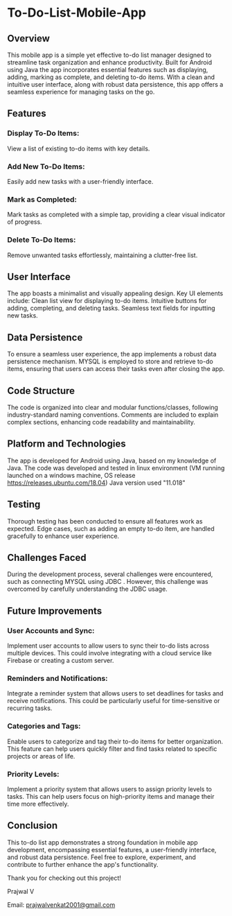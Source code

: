 # To-Do-List-Mobile-App

## Overview
This mobile app is a simple yet effective to-do list manager designed to streamline task organization and enhance productivity. Built for Android using Java the app incorporates essential features such as displaying, adding, marking as complete, and deleting to-do items. With a clean and intuitive user interface, along with robust data persistence, this app offers a seamless experience for managing tasks on the go.

## Features
  ### Display To-Do Items:
  View a list of existing to-do items with key details.
  
  ### Add New To-Do Items:
  Easily add new tasks with a user-friendly interface.
  
  ### Mark as Completed:
  Mark tasks as completed with a simple tap, providing a clear visual indicator of progress.

  ### Delete To-Do Items:
  Remove unwanted tasks effortlessly, maintaining a clutter-free list.

## User Interface
  The app boasts a minimalist and visually appealing design. Key UI elements include:
    Clean list view for displaying to-do items.
    Intuitive buttons for adding, completing, and deleting tasks.
    Seamless text fields for inputting new tasks.
    
## Data Persistence
  To ensure a seamless user experience, the app implements a robust data persistence mechanism. MYSQL is employed to store and retrieve to-do items, ensuring that users can access their tasks even after closing the app.

## Code Structure
  The code is organized into clear and modular functions/classes, following industry-standard naming conventions. Comments are included to explain complex sections, enhancing code readability and maintainability.

## Platform and Technologies
  The app is developed for Android using Java, based on my knowledge of Java. The code was developed and tested in linux environment   (VM running launched on a windows machine, OS release https://releases.ubuntu.com/18.04)
  Java version used "11.018"

## Testing
  Thorough testing has been conducted to ensure all features work as expected. Edge cases, such as adding an empty to-do item, are handled gracefully to enhance user experience.

## Challenges Faced
  During the development process, several challenges were encountered, such as connecting MYSQL using JDBC . However, this challenge was overcomed by carefully understanding the JDBC usage.

## Future Improvements
  ### User Accounts and Sync:
  Implement user accounts to allow users to sync their to-do lists across multiple devices. This could involve integrating with a cloud service like Firebase or creating a custom server.

  ### Reminders and Notifications:
  Integrate a reminder system that allows users to set deadlines for tasks and receive notifications. This could be particularly useful for time-sensitive or recurring tasks.

  ### Categories and Tags:
  Enable users to categorize and tag their to-do items for better organization. This feature can help users quickly filter and find tasks related to specific projects or areas of life.

  ### Priority Levels:
  Implement a priority system that allows users to assign priority levels to tasks. This can help users focus on high-priority items and manage their time more effectively.


## Conclusion
This to-do list app demonstrates a strong foundation in mobile app development, encompassing essential features, a user-friendly interface, and robust data persistence. Feel free to explore, experiment, and contribute to further enhance the app's functionality.

Thank you for checking out this project!

Prajwal V

Email: prajwalvenkat2001@gmail.com
